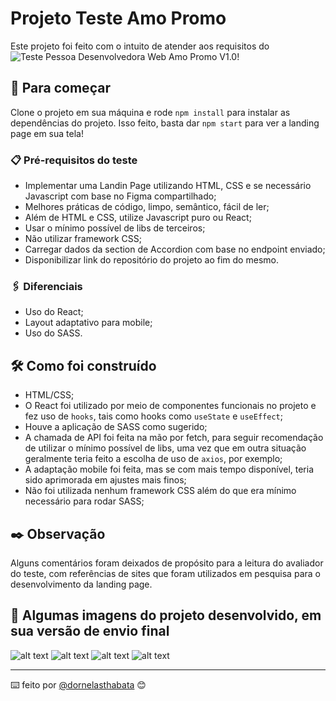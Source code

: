 # Projeto Teste Amo Promo

Este projeto foi feito com o intuito de atender aos requisitos do ![Teste Pessoa Desenvolvedora Web Amo Promo V1.0](https://gist.github.com/vitorfavila/1d49f3f43ad97068b601dd75488c49cd)!

## 🚀 Para começar

Clone o projeto em sua máquina e rode `npm install` para instalar as dependências do projeto. Isso feito, basta dar `npm start` para ver a landing page em sua tela!

### 📋 Pré-requisitos do teste

- Implementar uma Landin Page utilizando HTML, CSS e se necessário Javascript com base no Figma compartilhado;
- Melhores práticas de código, limpo, semântico, fácil de ler;
- Além de HTML e CSS, utilize Javascript puro ou React;
- Usar o mínimo possível de libs de terceiros;
- Não utilizar framework CSS;
- Carregar dados da section de Accordion com base no endpoint enviado;
- Disponibilizar link do repositório do projeto ao fim do mesmo.

### 🖇️ Diferenciais

- Uso do React;
- Layout adaptativo para mobile;
- Uso do SASS.

## 🛠️ Como foi construído

- HTML/CSS;
- O React foi utilizado por meio de componentes funcionais no projeto e fez uso de `hooks`, tais como hooks como `useState` e `useEffect`;
- Houve a aplicação de SASS como sugerido;
- A chamada de API foi feita na mão por fetch, para seguir recomendação de utilizar o mínimo possível de libs, uma vez que em outra situação geralmente teria feito a escolha de uso de `axios`, por exemplo;
- A adaptação mobile foi feita, mas se com mais tempo disponível, teria sido aprimorada em ajustes mais finos;
- Não foi utilizada nenhum framework CSS além do que era mínimo necessário para rodar SASS;

## ✒️ Observação

Alguns comentários foram deixados de propósito para a leitura do avaliador do teste, com referências de sites que foram utilizados em pesquisa para o desenvolvimento da landing page.

## 📄 Algumas imagens do projeto desenvolvido, em sua versão de envio final

![alt text](http://url/to/img.png)
![alt text](http://url/to/img.png)
![alt text](http://url/to/img.png)
![alt text](http://url/to/img.png)

---
⌨️ feito por [@dornelasthabata](https://github.com/dthabata) 😊
